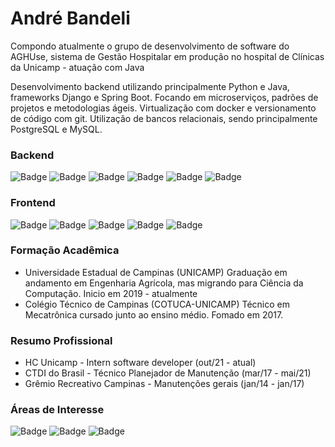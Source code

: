 # André Bandeli


Compondo atualmente o grupo de desenvolvimento de software do AGHUse, sistema de Gestão Hospitalar em produção no hospital de Clínicas da Unicamp - atuação com Java

Desenvolvimento backend utilizando principalmente Python e Java, frameworks Django e Spring Boot. Focando em microserviços, padrões de projetos e metodologias ágeis. Virtualização com docker e versionamento de código com git. Utilização de bancos relacionais, sendo principalmente PostgreSQL e MySQL.


### Backend

![Badge](https://img.shields.io/badge/Python-%237159c1?style=for-the-badge&logo=ghost)
![Badge](https://img.shields.io/badge/JAVA-%237159c1?style=for-the-badge&logo=ghost)
![Badge](https://img.shields.io/badge/C-%237159c1?style=for-the-badge&logo=ghost)
![Badge](https://img.shields.io/badge/DJANGO-%237159c1?style=for-the-badge&logo=ghost)
![Badge](https://img.shields.io/badge/SpringBoot-%237159c1?style=for-the-badge&logo=ghost)
![Badge](https://img.shields.io/badge/Maven-%237159c1?style=for-the-badge&logo=ghost)

### Frontend

![Badge](https://img.shields.io/badge/React-JS-%237159c1?style=for-the-badge&logo=ghost)
![Badge](https://img.shields.io/badge/JavaScript-%237159c1?style=for-the-badge&logo=ghost)
![Badge](https://img.shields.io/badge/CSS-SCSS-%237159c1?style=for-the-badge&logo=ghost)
![Badge](https://img.shields.io/badge/HTML-%237159c1?style=for-the-badge&logo=ghost)
![Badge](https://img.shields.io/badge/Bootstrap-%237159c1?style=for-the-badge&logo=ghost)




### Formação Acadêmica 

- Universidade Estadual de Campinas (UNICAMP)
Graduação em andamento em Engenharia Agrícola, mas migrando para Ciência da Computação. Inicio em 2019 - atualmente
- Colégio Técnico de Campinas (COTUCA-UNICAMP)
Técnico em Mecatrônica cursado junto ao ensino médio. Fomado em 2017.

### Resumo Profissional 

- HC Unicamp - Intern software developer (out/21 - atual)
- CTDI do Brasil - Técnico Planejador de Manutenção (mar/17 - mai/21)
- Grêmio Recreativo Campinas - Manutenções gerais (jan/14 - jan/17)

### Áreas de Interesse

![Badge](https://img.shields.io/badge/MicroServiços-%237159c1?style=for-the-badge&logo=ghost)
![Badge](https://img.shields.io/badge/SistemasEmbarcados-%237159c1?style=for-the-badge&logo=ghost)
![Badge](https://img.shields.io/badge/DeepLearning-%237159c1?style=for-the-badge&logo=ghost)

